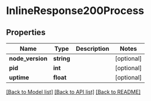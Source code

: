 # InlineResponse200Process

## Properties
Name | Type | Description | Notes
------------ | ------------- | ------------- | -------------
**node_version** | **string** |  | [optional] 
**pid** | **int** |  | [optional] 
**uptime** | **float** |  | [optional] 

[[Back to Model list]](../../README.md#documentation-for-models) [[Back to API list]](../../README.md#documentation-for-api-endpoints) [[Back to README]](../../README.md)

